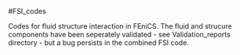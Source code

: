 #FSI_codes

Codes for fluid structure interaction in FEniCS. 
The fluid and strucure components have been seperately validated - see Validation_reports directory - but a bug persists in the combined FSI code. 

